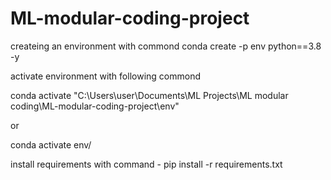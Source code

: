 # ML-modular-coding-project

createing an environment with commond 
conda create -p env python==3.8 -y

activate environment with following commond

conda activate "C:\Users\user\Documents\ML Projects\ML modular coding\ML-modular-coding-project\env"

or 

conda activate env/

install requirements with command - pip install -r requirements.txt
